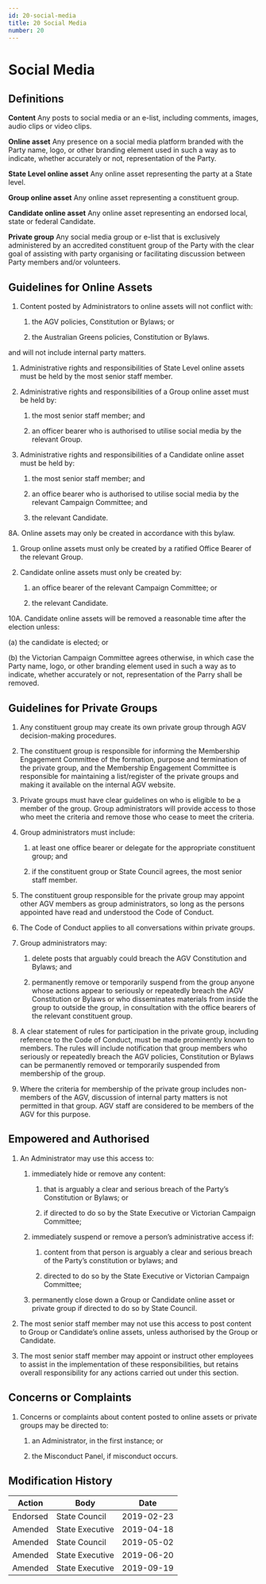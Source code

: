 ```yaml
---
id: 20-social-media
title: 20 Social Media
number: 20
---
```

# Social Media

## Definitions

**Content** Any posts to social media or an e-list, including comments,
images, audio clips or video clips.

**Online asset** Any presence on a social media platform branded with
the Party name, logo, or other branding element used in such a way as to
indicate, whether accurately or not, representation of the Party.

**State Level online asset** Any online asset representing the party at
a State level.

**Group online asset** Any online asset representing a constituent
group.

**Candidate online asset** Any online asset representing an endorsed
local, state or federal Candidate.

**Private group** Any social media group or e-list that is exclusively
administered by an accredited constituent group of the Party with the
clear goal of assisting with party organising or facilitating discussion
between Party members and/or volunteers.

## Guidelines for Online Assets

1.  Content posted by Administrators to online assets will not conflict
    with:

    1.  the AGV policies, Constitution or Bylaws; or

    2.  the Australian Greens policies, Constitution or Bylaws.

and will not include internal party matters.

1.  Administrative rights and responsibilities of State Level online
    assets must be held by the most senior staff member.

2.  Administrative rights and responsibilities of a Group online asset
    must be held by:

    1.  the most senior staff member; and

    2.  an officer bearer who is authorised to utilise social media by
        the relevant Group.

3.  Administrative rights and responsibilities of a Candidate online
    asset must be held by:

    1.  the most senior staff member; and

    2.  an office bearer who is authorised to utilise social media by
        the relevant Campaign Committee; and

    3.  the relevant Candidate.

8A. Online assets may only be created in accordance with this bylaw.

1.  Group online assets must only be created by a ratified Office Bearer
    of the relevant Group.

2.  Candidate online assets must only be created by:

    1.  an office bearer of the relevant Campaign Committee; or

    2.  the relevant Candidate.

10A. Candidate online assets will be removed a reasonable time after the
election unless:

(a) the candidate is elected; or

(b) the Victorian Campaign Committee agrees otherwise, in which case
the Party name, logo, or other branding element used in such a way as
to indicate, whether accurately or not, representation of the Parry
shall be removed.

## Guidelines for Private Groups

1.  Any constituent group may create its own private group through AGV
    decision-making procedures.

2.  The constituent group is responsible for informing the Membership
    Engagement Committee of the formation, purpose and termination of
    the private group, and the Membership Engagement Committee is
    responsible for maintaining a list/register of the private groups
    and making it available on the internal AGV website.

3.  Private groups must have clear guidelines on who is eligible to be a
    member of the group. Group administrators will provide access to
    those who meet the criteria and remove those who cease to meet the
    criteria.

4.  Group administrators must include:

    1.  at least one office bearer or delegate for the appropriate
        constituent group; and

    2.  if the constituent group or State Council agrees, the most
        senior staff member.

5.  The constituent group responsible for the private group may appoint
    other AGV members as group administrators, so long as the persons
    appointed have read and understood the Code of Conduct.

6.  The Code of Conduct applies to all conversations within private
    groups.

7.  Group administrators may:

    1.  delete posts that arguably could breach the AGV Constitution and
        Bylaws; and

    2.  permanently remove or temporarily suspend from the group anyone
        whose actions appear to seriously or repeatedly breach the AGV
        Constitution or Bylaws or who disseminates materials from inside
        the group to outside the group, in consultation with the office
        bearers of the relevant constituent group.

8.  A clear statement of rules for participation in the private group,
    including reference to the Code of Conduct, must be made prominently
    known to members. The rules will include notification that group
    members who seriously or repeatedly breach the AGV policies,
    Constitution or Bylaws can be permanently removed or temporarily
    suspended from membership of the group.

9.  Where the criteria for membership of the private group includes
    non-members of the AGV, discussion of internal party matters is not
    permitted in that group. AGV staff are considered to be members of
    the AGV for this purpose.

## Empowered and Authorised

1.  An Administrator may use this access to:

    1.  immediately hide or remove any content:

        1.  that is arguably a clear and serious breach of the Party’s
            Constitution or Bylaws; or

        2.  if directed to do so by the State Executive or Victorian
            Campaign Committee;

    2.  immediately suspend or remove a person’s administrative access
        if:

        1.  content from that person is arguably a clear and serious
            breach of the Party’s constitution or bylaws; and

        2.  directed to do so by the State Executive or Victorian
            Campaign Committee;

    3.  permanently close down a Group or Candidate online asset or
        private group if directed to do so by State Council.

2.  The most senior staff member may not use this access to post content
    to Group or Candidate’s online assets, unless authorised by the
    Group or Candidate.

3.  The most senior staff member may appoint or instruct other employees
    to assist in the implementation of these responsibilities, but
    retains overall responsibility for any actions carried out under
    this section.

## Concerns or Complaints

1.  Concerns or complaints about content posted to online assets or
    private groups may be directed to:

    1.  an Administrator, in the first instance; or

    2.  the Misconduct Panel, if misconduct occurs.


## Modification History

<table>
<colgroup>
<col style={{width: "44%"}} />
<col style={{width: "31%"}} />
<col style={{width: "23%"}} />
</colgroup>
<thead>
<tr className="header">
<th><strong>Action</strong></th>
<th><strong>Body</strong></th>
<th><strong>Date</strong></th>
</tr>
</thead>
<tbody>
<tr className="odd">
<td>Endorsed</td>
<td>State Council</td>
<td>2019-02-23</td>
</tr>
<tr className="even">
<td>Amended</td>
<td>State Executive</td>
<td>2019-04-18</td>
</tr>
<tr className="odd">
<td>Amended</td>
<td>State Council</td>
<td>2019-05-02</td>
</tr>
<tr className="even">
<td>Amended</td>
<td>State Executive</td>
<td>2019-06-20</td>
</tr>
<tr className="odd">
<td>Amended</td>
<td>State Executive</td>
<td>2019-09-19</td>
</tr>
</tbody>
</table>
